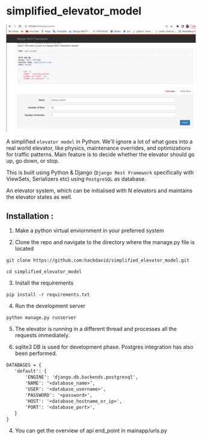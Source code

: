 # simplified_elevator_model
![alt system intialized api image](assests/system.png)

A simplified `elevator model` in Python. We'll ignore a lot of what goes into a real world elevator, like physics, maintenance overrides, and optimizations for traffic patterns. Main feature is to decide whether the elevator should go up, go down, or stop. 

This is built using Python & Django (`Django Rest Framework` specifically with ViewSets, Serializers etc) using `PostgreSQL` as database.

An elevator system, which can be initialised with N elevators and maintains the elevator states as well. 

## Installation : 
1. Make a python virtual enviornment in your preferred system

2. Clone the repo and navigate to the directory where the manage.py file is located
```
git clone https://github.com:hackdavid/simplified_elevator_model.git
```
```
cd simplified_elevator_model
```

3. Install the requirements
```
pip install -r requirements.txt
```
4. Run the development server
```
python manage.py runserver
```

5. The elevator is running in a different thread and processes all the requests immediately.

6. sqlite3 DB is used for development phase. Postgres integration has also been performed.
```
DATABASES = {
   'default': {
       'ENGINE': 'django.db.backends.postgresql',
       'NAME': ‘<database_name>’,
       'USER': '<database_username>',
       'PASSWORD': '<password>',
       'HOST': '<database_hostname_or_ip>',
       'PORT': '<database_port>',
   }
}
```
4. You can get the overview of api end_point in mainapp/urls.py 
